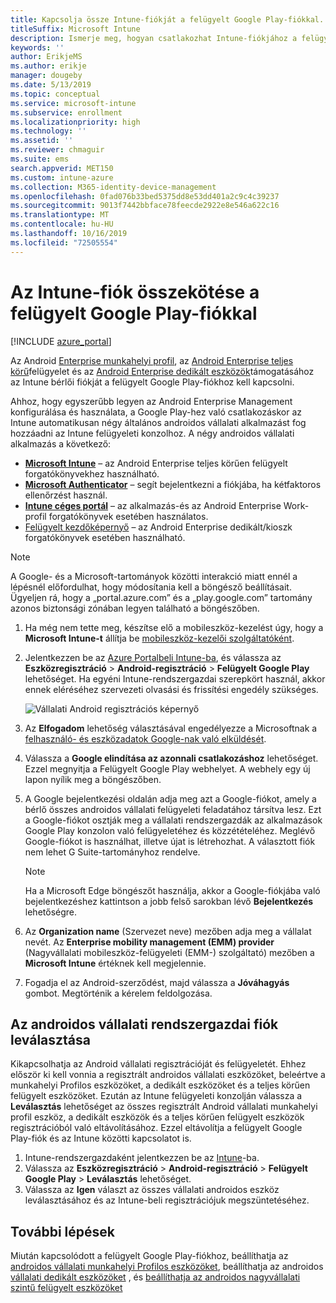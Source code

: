 ```yaml
---
title: Kapcsolja össze Intune-fiókját a felügyelt Google Play-fiókkal.
titleSuffix: Microsoft Intune
description: Ismerje meg, hogyan csatlakozhat Intune-fiókjához a felügyelt Google Play-fiókkal.
keywords: ''
author: ErikjeMS
ms.author: erikje
manager: dougeby
ms.date: 5/13/2019
ms.topic: conceptual
ms.service: microsoft-intune
ms.subservice: enrollment
ms.localizationpriority: high
ms.technology: ''
ms.assetid: ''
ms.reviewer: chmaguir
ms.suite: ems
search.appverid: MET150
ms.custom: intune-azure
ms.collection: M365-identity-device-management
ms.openlocfilehash: 0fad076b33bed5375dd8e53dd401a2c9c4c39237
ms.sourcegitcommit: 9013f7442bbface78feecde2922e8e546a622c16
ms.translationtype: MT
ms.contentlocale: hu-HU
ms.lasthandoff: 10/16/2019
ms.locfileid: "72505554"
---
```

# <a name="connect-your-intune-account-to-your-managed-google-play-account"></a>Az Intune-fiók összekötése a felügyelt Google Play-fiókkal

[!INCLUDE [azure_portal](../includes/azure_portal.md)]

Az Android [Enterprise munkahelyi profil](android-work-profile-enroll.md), az [Android Enterprise teljes körű](android-fully-managed-enroll.md)felügyelet és az [Android Enterprise dedikált eszközök](android-kiosk-enroll.md)támogatásához az Intune bérlői fiókját a felügyelt Google Play-fiókhoz kell kapcsolni.  

Ahhoz, hogy egyszerűbb legyen az Android Enterprise Management konfigurálása és használata, a Google Play-hez való csatlakozáskor az Intune automatikusan négy általános androidos vállalati alkalmazást fog hozzáadni az Intune felügyeleti konzolhoz. A négy androidos vállalati alkalmazás a következő:

- **[Microsoft Intune](https://play.google.com/store/apps/details?id=com.microsoft.intune)** – az Android Enterprise teljes körűen felügyelt forgatókönyvekhez használható.
- **[Microsoft Authenticator](https://play.google.com/store/apps/details?id=com.azure.authenticator)** – segít bejelentkezni a fiókjába, ha kétfaktoros ellenőrzést használ.
- **[Intune céges portál](https://play.google.com/store/apps/details?id=com.microsoft.windowsintune.companyportal)** – az alkalmazás-és az Android Enterprise Work-profil forgatókönyvek esetében használatos.
- [Felügyelt kezdőképernyő](https://play.google.com/store/apps/details?id=com.microsoft.launcher.enterprise) – az Android Enterprise dedikált/kioszk forgatókönyvek esetében használható.

> [!NOTE]
> A Google- és a Microsoft-tartományok közötti interakció miatt ennél a lépésnél előfordulhat, hogy módosítania kell a böngésző beállításait.  Ügyeljen rá, hogy a „portal.azure.com” és a „play.google.com” tartomány azonos biztonsági zónában legyen található a böngészőben.

1. Ha még nem tette meg, készítse elő a mobileszköz-kezelést úgy, hogy a **Microsoft Intune-t** állítja be [mobileszköz-kezelői szolgáltatóként](../fundamentals/mdm-authority-set.md).
2. Jelentkezzen be az [Azure Portalbeli Intune-ba](https://aka.ms/intuneportal), és válassza az **Eszközregisztráció** > **Android-regisztráció** > **Felügyelt Google Play** lehetőséget.  Ha egyéni Intune-rendszergazdai szerepkört használ, akkor ennek eléréséhez szervezeti olvasási és frissítési engedély szükséges.
   
   ![Vállalati Android regisztrációs képernyő](./media/connect-intune-android-enterprise/android-work-bind.png)

3. Az **Elfogadom** lehetőség választásával engedélyezze a Microsoftnak a [felhasználó- és eszközadatok Google-nak való elküldését](../protect/data-intune-sends-to-google.md). 
   
4. Válassza a **Google elindítása az azonnali csatlakozáshoz** lehetőséget. Ezzel megnyitja a Felügyelt Google Play webhelyet. A webhely egy új lapon nyílik meg a böngészőben.
  
5. A Google bejelentkezési oldalán adja meg azt a Google-fiókot, amely a bérlő összes androidos vállalati felügyeleti feladatához társítva lesz. Ezt a Google-fiókot osztják meg a vállalati rendszergazdák az alkalmazások Google Play konzolon való felügyeletéhez és közzétételéhez. Meglévő Google-fiókot is használhat, illetve újat is létrehozhat. A választott fiók nem lehet G Suite-tartományhoz rendelve.
    
    > [!Note]
    > Ha a Microsoft Edge böngészőt használja, akkor a Google-fiókjába való bejelentkezéshez kattintson a jobb felső sarokban lévő **Bejelentkezés** lehetőségre.

6. Az **Organization name** (Szervezet neve) mezőben adja meg a vállalat nevét. Az **Enterprise mobility management (EMM) provider** (Nagyvállalati mobileszköz-felügyeleti (EMM-) szolgáltató) mezőben a **Microsoft Intune** értéknek kell megjelennie.

7. Fogadja el az Android-szerződést, majd válassza a **Jóváhagyás** gombot. Megtörténik a kérelem feldolgozása.

## <a name="disconnect-your-android-enterprise-administrative-account"></a>Az androidos vállalati rendszergazdai fiók leválasztása

Kikapcsolhatja az Android vállalati regisztrációját és felügyeletét. Ehhez először ki kell vonnia a regisztrált androidos vállalati eszközöket, beleértve a munkahelyi Profilos eszközöket, a dedikált eszközöket és a teljes körűen felügyelt eszközöket. Ezután az Intune felügyeleti konzolján válassza a **Leválasztás** lehetőséget az összes regisztrált Android vállalati munkahelyi profil eszköz, a dedikált eszközök és a teljes körűen felügyelt eszközök regisztrációból való eltávolításához. Ezzel eltávolítja a felügyelt Google Play-fiók és az Intune közötti kapcsolatot is.

1. Intune-rendszergazdaként jelentkezzen be az [Intune](https://go.microsoft.com/fwlink/?linkid=2090973)-ba.
2. Válassza az **Eszközregisztráció** > **Android-regisztráció** > **Felügyelt Google Play** > **Leválasztás** lehetőséget.
3. Válassza az **Igen** választ az összes vállalati androidos eszköz leválasztásához és az Intune-beli regisztrációjuk megszüntetéséhez.

## <a name="next-steps"></a>További lépések

Miután kapcsolódott a felügyelt Google Play-fiókhoz, beállíthatja az [androidos vállalati munkahelyi Profilos eszközöket](android-work-profile-enroll.md), beállíthatja az androidos [vállalati dedikált eszközöket](android-kiosk-enroll.md) , és [beállíthatja az androidos nagyvállalati szintű felügyelt eszközöket](android-kiosk-enroll.md)
